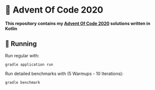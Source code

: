 # 🎄 Advent Of Code 2020

**This repository contains my [Advent Of Code 2020](https://adventofcode.com/) solutions written in Kotlin**

## 🚀 Running

Run regular with:
```
gradle application run
```

Run detailed benchmarks with (5 Warmups - 10 Iterations):
```
gradle benchmark
```